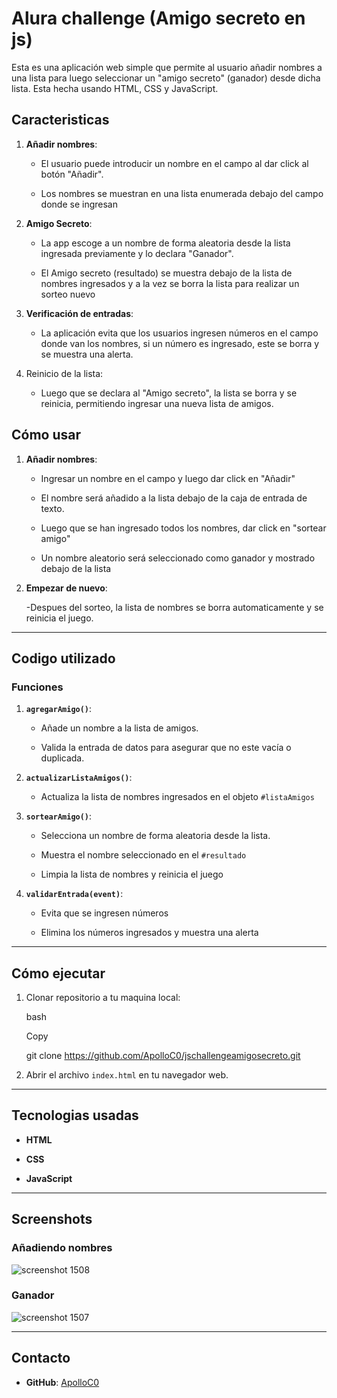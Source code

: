 # Alura challenge (Amigo secreto en js)

Esta es una aplicación web simple que permite al usuario añadir nombres a una lista para luego seleccionar un "amigo secreto" (ganador) desde dicha lista. Esta hecha usando HTML, CSS y JavaScript.

## Caracteristicas

1. **Añadir nombres**:
    
    - El usuario puede introducir un nombre en el campo al dar click al botón "Añadir".
        
    - Los nombres se muestran en una lista enumerada debajo del campo donde se ingresan
        
2. **Amigo Secreto**:
    
    - La app escoge a un nombre de forma aleatoria desde la lista ingresada previamente y lo declara "Ganador".
        
    - El Amigo secreto (resultado) se muestra debajo de la lista de nombres ingresados y a la vez se borra la lista para realizar un sorteo nuevo
        
3. **Verificación de entradas**:
    
    - La aplicación evita que los usuarios ingresen números en el campo donde van los nombres, si un número es ingresado, este se borra y se muestra una alerta.
        
4. Reinicio de la lista:
    
    - Luego que se declara al "Amigo secreto", la lista se borra y se reinicia, permitiendo ingresar una nueva lista de amigos.

## Cómo usar

1. **Añadir nombres**:
    
    - Ingresar un nombre en el campo y luego dar click en "Añadir"
        
    - El nombre será añadido a la lista debajo de la caja de entrada de texto.
    
    - Luego que se han ingresado todos los nombres, dar click en "sortear amigo"
        
    - Un nombre aleatorio será seleccionado como ganador y mostrado debajo de la lista
        
2. **Empezar de nuevo**:
    
    -Despues del sorteo, la lista de nombres se borra automaticamente y se reinicia el juego.
        

---

## Codigo utilizado

### Funciones

1. **`agregarAmigo()`**:
    
    - Añade un nombre a la lista de amigos.
        
    - Valida la entrada de datos para asegurar que no este vacía o duplicada.
        
2. **`actualizarListaAmigos()`**:
    
    - Actualiza la lista de nombres ingresados en el objeto `#listaAmigos`
        
3. **`sortearAmigo()`**:
    
    - Selecciona un nombre de forma aleatoria desde la lista.
        
    - Muestra el nombre seleccionado en el `#resultado`
        
    - Limpia la lista de nombres y reinicia el juego
        
4. **`validarEntrada(event)`**:
    
    -  Evita que se ingresen números
        
    - Elimina los números ingresados y muestra una alerta
        

---

## Cómo ejecutar

1. Clonar repositorio a tu maquina local:
    
    bash
    
    Copy
    
    git clone https://github.com/ApolloC0/jschallengeamigosecreto.git
    
2. Abrir el archivo `index.html` en tu navegador web.
    

---

## Tecnologias usadas

- **HTML**
    
- **CSS**
    
- **JavaScript**
    

---

## Screenshots

### Añadiendo nombres

![screenshot 1508](https://github.com/user-attachments/assets/f79af7b0-8f40-46ae-9439-35d1c6cf364d)


### Ganador

![screenshot 1507](https://github.com/user-attachments/assets/26c9b3c6-8f5c-4be4-94be-37fef989ef1d)

    

---

## Contacto
    
- **GitHub**: [ApolloC0](https://github.com/ApolloC0)
